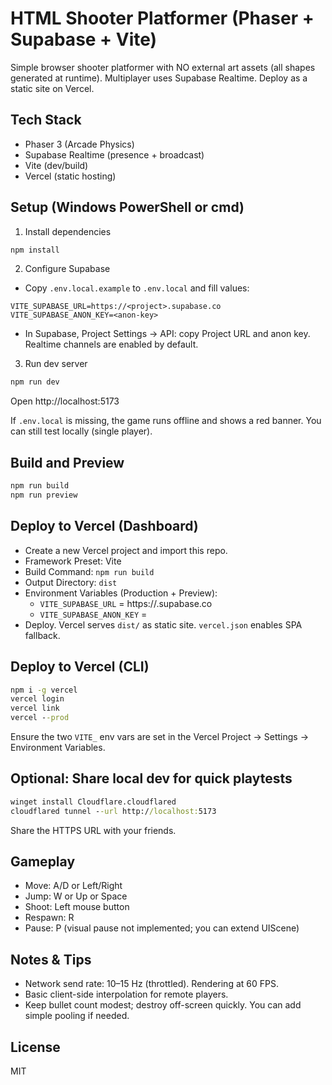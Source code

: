 # HTML Shooter Platformer (Phaser + Supabase + Vite)

Simple browser shooter platformer with NO external art assets (all shapes generated at runtime). Multiplayer uses Supabase Realtime. Deploy as a static site on Vercel.

## Tech Stack
- Phaser 3 (Arcade Physics)
- Supabase Realtime (presence + broadcast)
- Vite (dev/build)
- Vercel (static hosting)

## Setup (Windows PowerShell or cmd)
1. Install dependencies
```cmd
npm install
```
2. Configure Supabase
- Copy `.env.local.example` to `.env.local` and fill values:
```
VITE_SUPABASE_URL=https://<project>.supabase.co
VITE_SUPABASE_ANON_KEY=<anon-key>
```
- In Supabase, Project Settings → API: copy Project URL and anon key. Realtime channels are enabled by default.

3. Run dev server
```cmd
npm run dev
```
Open http://localhost:5173

If `.env.local` is missing, the game runs offline and shows a red banner. You can still test locally (single player).

## Build and Preview
```cmd
npm run build
npm run preview
```

## Deploy to Vercel (Dashboard)
- Create a new Vercel project and import this repo.
- Framework Preset: Vite
- Build Command: `npm run build`
- Output Directory: `dist`
- Environment Variables (Production + Preview):
  - `VITE_SUPABASE_URL` = https://<project>.supabase.co
  - `VITE_SUPABASE_ANON_KEY` = <anon-key>
- Deploy. Vercel serves `dist/` as static site. `vercel.json` enables SPA fallback.

## Deploy to Vercel (CLI)
```cmd
npm i -g vercel
vercel login
vercel link
vercel --prod
```
Ensure the two `VITE_` env vars are set in the Vercel Project → Settings → Environment Variables.

## Optional: Share local dev for quick playtests
```cmd
winget install Cloudflare.cloudflared
cloudflared tunnel --url http://localhost:5173
```
Share the HTTPS URL with your friends.

## Gameplay
- Move: A/D or Left/Right
- Jump: W or Up or Space
- Shoot: Left mouse button
- Respawn: R
- Pause: P (visual pause not implemented; you can extend UIScene)

## Notes & Tips
- Network send rate: 10–15 Hz (throttled). Rendering at 60 FPS.
- Basic client-side interpolation for remote players.
- Keep bullet count modest; destroy off-screen quickly. You can add simple pooling if needed.

## License
MIT
